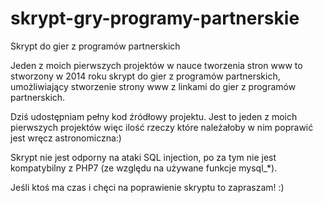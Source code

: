 # skrypt-gry-programy-partnerskie
Skrypt do gier z programów partnerskich

Jeden z moich pierwszych projektów w nauce tworzenia stron www to stworzony w 2014 roku skrypt do gier z programów partnerskich, umożliwiający stworzenie strony www z linkami do gier z programów partnerskich.

Dziś udostępniam pełny kod źródłowy projektu. Jest to jeden z moich pierwszych projektów więc ilość rzeczy które należałoby w nim poprawić jest wręcz astronomiczna:)

Skrypt nie jest odporny na ataki SQL injection, po za tym nie jest kompatybilny z PHP7 (ze względu na używane funkcje mysql_*).

Jeśli ktoś ma czas i chęci na poprawienie skryptu to zapraszam! :)

